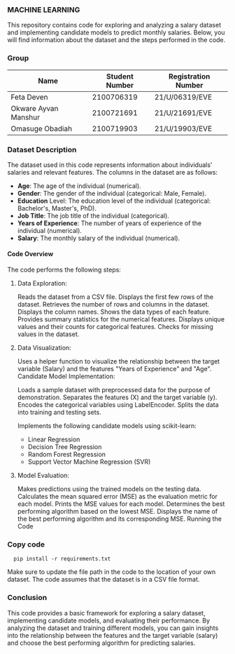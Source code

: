 ### MACHINE LEARNING 
This repository contains code for exploring and analyzing a salary dataset and implementing candidate models to predict monthly salaries. Below, you will find information about the dataset and the steps performed in the code.


### Group

| Name                 | Student Number | Registration Number |
|----------------------|----------------|---------------------|
| Feta Deven           | 2100706319     | 21/U/06319/EVE      |
| Okware Ayvan Manshur | 2100721691     | 21/U/21691/EVE      | 
| Omasuge Obadiah      | 2100719903     | 21/U/19903/EVE      |

### Dataset Description

The dataset used in this code represents information about individuals' salaries and relevant features. The columns in the dataset are as follows:

- **Age**: The age of the individual (numerical).
- **Gender**: The gender of the individual (categorical: Male, Female).
- **Education** Level: The education level of the individual (categorical: Bachelor's, Master's, PhD).
- **Job Title**: The job title of the individual (categorical).
- **Years of Experience**: The number of years of experience of the individual (numerical).
- **Salary**: The monthly salary of the individual (numerical).


#### Code Overview

The code performs the following steps:

1. Data Exploration:

    Reads the dataset from a CSV file.
    Displays the first few rows of the dataset.
    Retrieves the number of rows and columns in the dataset.
    Displays the column names.
    Shows the data types of each feature.
    Provides summary statistics for the numerical features.
    Displays unique values and their counts for categorical features.
    Checks for missing values in the dataset.

2. Data Visualization:

    Uses a helper function to visualize the relationship between the target variable (Salary) and the features "Years of Experience" and "Age".
    Candidate Model Implementation:

    Loads a sample dataset with preprocessed data for the purpose of demonstration.
    Separates the features (X) and the target variable (y).
    Encodes the categorical variables using LabelEncoder.
    Splits the data into training and testing sets.

    Implements the following candidate models using scikit-learn:
    - Linear Regression
    - Decision Tree Regression
    - Random Forest Regression
    - Support Vector Machine Regression (SVR)


3. Model Evaluation:

    Makes predictions using the trained models on the testing data.
    Calculates the mean squared error (MSE) as the evaluation metric for each model.
    Prints the MSE values for each model.
    Determines the best performing algorithm based on the lowest MSE.
    Displays the name of the best performing algorithm and its corresponding MSE.
    Running the Code


### Copy code
```shell
  pip install -r requirements.txt
```
Make sure to update the file path in the code to the location of your own dataset. The code assumes that the dataset is in a CSV file format.

### Conclusion

This code provides a basic framework for exploring a salary dataset, implementing candidate models, and evaluating their performance. By analyzing the dataset and training different models, you can gain insights into the relationship between the features and the target variable (salary) and choose the best performing algorithm for predicting salaries.
